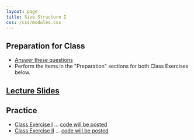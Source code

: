 ```yaml
---
layout: page
title: Size Structure I
css: /css/modules.css
---
```


## Preparation for Class

* [Answer these questions](PREP/SizeStructure1)
* Perform the items in the "Preparation" sections for both Class Exercises below.

## [Lecture Slides](PPT/SizeStructure1.pptx)

## Practice

* [Class Exercise I](CEX/SizeStructure1_CEX1) ... [code will be posted](CEX/CODES/SizeStructure1_CE1.R)
* [Class Exercise II](CEX/SizeStructure1_CEX2) ... [code will be posted](CEX/CODES/SizeStructure1_CE2.R)

